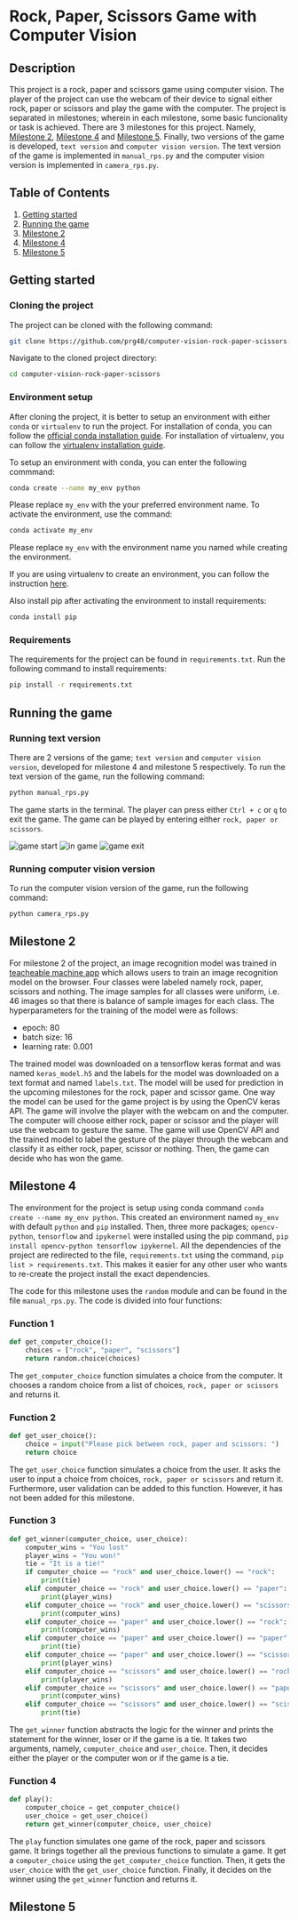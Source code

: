 # Rock, Paper, Scissors Game with Computer Vision

## Description
This project is a rock, paper and scissors game using computer vision. The player of the project can use the webcam of their device to signal either rock, paper or scissors and play the game with the computer. The project is separated in milestones; wherein in each milestone, some basic funcionality or task is achieved. There are 3 milestones for this project. Namely, [Milestone 2](#milestone-2), [Milestone 4](#milestone-4) and [Milestone 5](#milestone-5). Finally, two versions of the game is developed, `text version` and `computer vision version`. The text version of the game is implemented in `manual_rps.py` and the computer vision version is implemented in `camera_rps.py`.

## Table of Contents
1. [Getting started](#getting-started)
2. [Running the game](#running-the-game)
4. [Milestone 2](#milestone-2)
5. [Milestone 4](#milestone-4)
6. [Milestone 5](#milestone-5)

## Getting started
### Cloning the project
The project can be cloned with the following command:
```bash
git clone https://github.com/prg48/computer-vision-rock-paper-scissors.git
```

Navigate to the cloned project directory:
```bash
cd computer-vision-rock-paper-scissors
```

### Environment setup
After cloning the project, it is better to setup an environment with either `conda` or `virtualenv` to run the project. For installation of conda, you can follow the [official conda installation guide](https://docs.conda.io/projects/conda/en/latest/user-guide/install/index.html). For installation of virtualenv, you can follow the [virtualenv installation guide](https://virtualenv.pypa.io/en/latest/installation.html).

To setup an environment with conda, you can enter the following commmand:
```bash
conda create --name my_env python
```
Please replace `my_env` with the your preferred environment name. 
To activate the environment, use the command:
```bash
conda activate my_env
```
Please replace `my_env` with the environment name you named while creating the environment.

If you are using virtualenv to create an environment, you can follow the instruction [here](https://docs.python.org/3/library/venv.html).

Also install pip after activating the environment to install requirements:
```bash
conda install pip
```

### Requirements
The requirements for the project can be found in `requirements.txt`. Run the following command to install requirements:
```bash
pip install -r requirements.txt
```

## Running the game
### Running text version
There are 2 versions of the game; `text version` and `computer vision version`, developed for milestone 4 and milestone 5 respectively. To run the text version of the game, run the following command:
```bash
python manual_rps.py
```

The game starts in the terminal. The player can press either `Ctrl + c` or `q` to exit the game. The game can be played by entering either `rock, paper or scissors`.

![game start]('./images/text-version-welcome.pnd')
![in game]('./images/text-version-game.png)
![game exit]('./images/text-version-exit.png')

### Running computer vision version
To run the computer vision version of the game, run the following command:
```bash
python camera_rps.py
```

## Milestone 2
For milestone 2 of the project, an image recognition model was trained in [teacheable machine app](https://teachablemachine.withgoogle.com/) which allows users to train an image recognition model on the browser. Four classes were labeled namely rock, paper, scissors and nothing. The image samples for all classes were uniform, i.e. 46 images so that there is balance of sample images for each class. The hyperparameters for the training of the model were as follows:
* epoch: 80
* batch size: 16
* learning rate: 0.001

The trained model was downloaded on a tensorflow keras format and was named `keras_model.h5` and the labels for the model was downloaded on a text format and named `labels.txt`. The model will be used for prediction in the upcoming milestones for the rock, paper and scissor game. One way the model can be used for the game project is by using the OpenCV keras API. The game will involve the player with the webcam on and the computer. The computer will choose either rock, paper or scissor and the player will use the webcam to gesture the same. The game will use OpenCV API and the trained model to label the gesture of the player through the webcam and classify it as either rock, paper, scissor or nothing. Then, the game can decide who has won the game.

## Milestone 4
The environment for the project is setup using conda command `conda create --name my_env python`. This created an environment named `my_env` with default `python` and `pip` installed. Then, three more packages; `opencv-python`, `tensorflow` and `ipykernel` were installed using the pip command, `pip install opencv-python tensorflow ipykernel`. All the dependencies of the project are redirected to the file, `requirements.txt` using the command, `pip list > requirements.txt`. This makes it easier for any other user who wants to re-create the project install the exact dependencies. 

The code for this milestone uses the `random` module and can be found in the file `manual_rps.py`. The code is divided into four functions:
### Function 1
```python
def get_computer_choice():
    choices = ["rock", "paper", "scissors"]
    return random.choice(choices)
```
The `get_computer_choice` function simulates a choice from the computer. It chooses a random choice from a list of choices, `rock, paper or scissors` and returns it.

### Function 2
```python
def get_user_choice():
    choice = input("Please pick between rock, paper and scissors: ")
    return choice
```
The `get_user_choice` function simulates a choice from the user. It asks the user to input a choice from choices, `rock, paper or scissors` and return it. Furthermore, user validation can be added to this function. However, it has not been added for this milestone.

### Function 3
```python
def get_winner(computer_choice, user_choice):
    computer_wins = "You lost"
    player_wins = "You won!"
    tie = "It is a tie!"
    if computer_choice == "rock" and user_choice.lower() == "rock":
        print(tie)
    elif computer_choice == "rock" and user_choice.lower() == "paper":
        print(player_wins)
    elif computer_choice == "rock" and user_choice.lower() == "scissors":
        print(computer_wins)
    elif computer_choice == "paper" and user_choice.lower() == "rock":
        print(computer_wins)
    elif computer_choice == "paper" and user_choice.lower() == "paper":
        print(tie)
    elif computer_choice == "paper" and user_choice.lower() == "scissors":
        print(player_wins)
    elif computer_choice == "scissors" and user_choice.lower() == "rock":
        print(player_wins)
    elif computer_choice == "scissors" and user_choice.lower() == "paper":
        print(computer_wins)
    elif computer_choice == "scissors" and user_choice.lower() == "scissors":
        print(tie)
```
The `get_winner` function abstracts the logic for the winner and prints the statement for the winner, loser or if the game is a tie. It takes two arguments, namely, `computer_choice` and `user_choice`. Then, it decides either the player or the computer won or if the game is a tie.

### Function 4
```python
def play():
    computer_choice = get_computer_choice()
    user_choice = get_user_choice()
    return get_winner(computer_choice, user_choice)
```
The `play` function simulates one game of the rock, paper and scissors game. It brings together all the previous functions to simulate a game. It get a `computer_choice` using the `get_computer_choice` function. Then, it gets the `user_choice` with the `get_user_choice` function. Finally, it decides on the winner using the `get_winner` function and returns it.

## Milestone 5